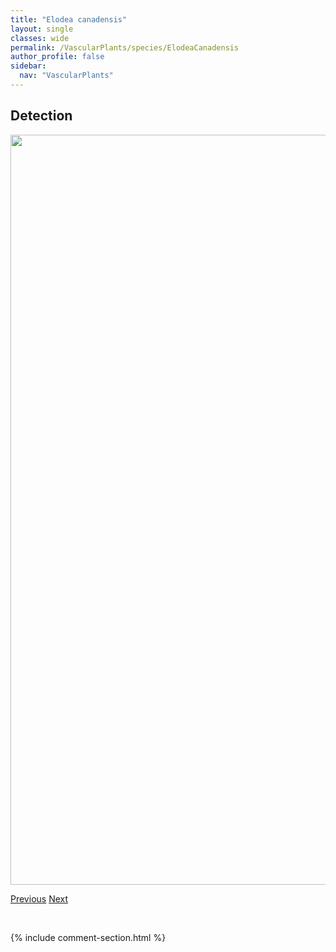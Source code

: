 ```yaml
---
title: "Elodea canadensis"
layout: single
classes: wide
permalink: /VascularPlants/species/ElodeaCanadensis
author_profile: false
sidebar:
  nav: "VascularPlants"
---
```


<h2>Detection</h2>

<a href="https://drive.google.com/uc?export=view&id=15XkwkaUMuXbMKuuL1v1pnR8UshC1C2YM">
<img src="https://drive.google.com/uc?export=view&id=15XkwkaUMuXbMKuuL1v1pnR8UshC1C2YM" height = "1200" width = "800">
</a>


<a href="/DevelopmentWebsite/VascularPlants/species/EleocharisQuinqueflora" class="pagination--pager" title="Eleocharis quinqueflora">Previous</a> <a href="/DevelopmentWebsite/VascularPlants/species/ElymusAlbicansLanceolatus" class="pagination--pager" title="Elymus albicans/lanceolatus">Next</a>

<p>&nbsp;</p>

{% include comment-section.html %}
